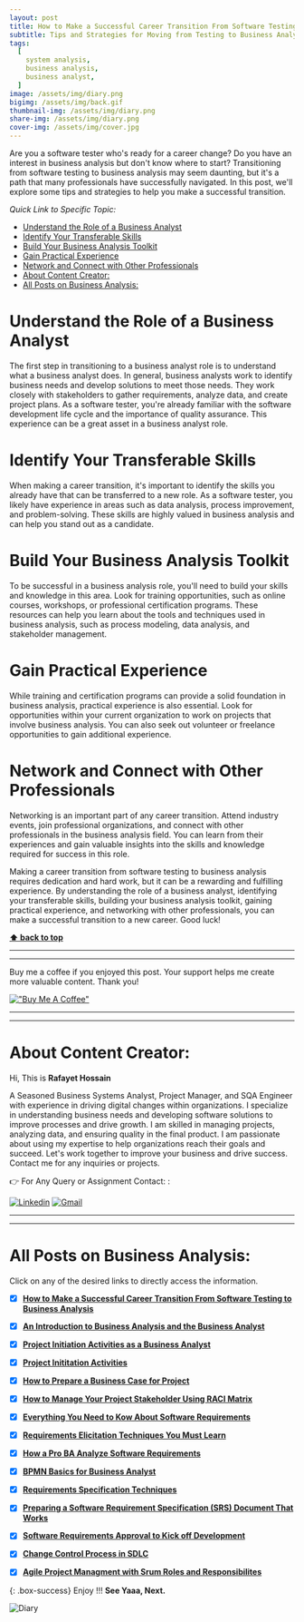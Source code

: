 ```yaml
---
layout: post
title: How to Make a Successful Career Transition From Software Testing to Business Analysis
subtitle: Tips and Strategies for Moving from Testing to Business Analysis
tags:
  [
    system analysis,
    business analysis,
    business analyst,
  ]
image: /assets/img/diary.png
bigimg: /assets/img/back.gif
thumbnail-img: /assets/img/diary.png
share-img: /assets/img/diary.png
cover-img: /assets/img/cover.jpg
---
```


Are you a software tester who's ready for a career change? Do you have an interest in business analysis but don't know where to start? Transitioning from software testing to business analysis may seem daunting, but it's a path that many professionals have successfully navigated. In this post, we'll explore some tips and strategies to help you make a successful transition.

_Quick Link to Specific Topic:_

- [Understand the Role of a Business Analyst](#understand-the-role-of-a-business-analyst)
- [Identify Your Transferable Skills](#identify-your-transferable-skills)
- [Build Your Business Analysis Toolkit](#build-your-business-analysis-toolkit)
- [Gain Practical Experience](#gain-practical-experience)
- [Network and Connect with Other Professionals](#network-and-connect-with-other-professionals)
- [About Content Creator:](#about-content-creator)
- [All Posts on Business Analysis:](#all-posts-on-business-analysis)



# Understand the Role of a Business Analyst
The first step in transitioning to a business analyst role is to understand what a business analyst does. In general, business analysts work to identify business needs and develop solutions to meet those needs. They work closely with stakeholders to gather requirements, analyze data, and create project plans. As a software tester, you're already familiar with the software development life cycle and the importance of quality assurance. This experience can be a great asset in a business analyst role.

# Identify Your Transferable Skills
When making a career transition, it's important to identify the skills you already have that can be transferred to a new role. As a software tester, you likely have experience in areas such as data analysis, process improvement, and problem-solving. These skills are highly valued in business analysis and can help you stand out as a candidate.

# Build Your Business Analysis Toolkit
To be successful in a business analysis role, you'll need to build your skills and knowledge in this area. Look for training opportunities, such as online courses, workshops, or professional certification programs. These resources can help you learn about the tools and techniques used in business analysis, such as process modeling, data analysis, and stakeholder management.

# Gain Practical Experience
While training and certification programs can provide a solid foundation in business analysis, practical experience is also essential. Look for opportunities within your current organization to work on projects that involve business analysis. You can also seek out volunteer or freelance opportunities to gain additional experience.

# Network and Connect with Other Professionals
Networking is an important part of any career transition. Attend industry events, join professional organizations, and connect with other professionals in the business analysis field. You can learn from their experiences and gain valuable insights into the skills and knowledge required for success in this role.

Making a career transition from software testing to business analysis requires dedication and hard work, but it can be a rewarding and fulfilling experience. By understanding the role of a business analyst, identifying your transferable skills, building your business analysis toolkit, gaining practical experience, and networking with other professionals, you can make a successful transition to a new career. Good luck!


**[⬆ back to top](#understand-the-role-of-a-business-analyst)**


----------------------------------------------------------------------
----------------------------------------------------------------------


Buy me a coffee if you enjoyed this post. Your support helps me create more valuable content. Thank you!

[!["Buy Me A Coffee"](https://www.buymeacoffee.com/assets/img/custom_images/orange_img.png)](https://www.buymeacoffee.com/rafayetanalyst/)
 
 






----------------------------------------------------------------------
----------------------------------------------------------------------

# About Content Creator: 


Hi, This is **Rafayet Hossain**

A Seasoned Business Systems Analyst, Project Manager, and SQA Engineer with experience in driving digital changes within organizations. I specialize in understanding business needs and developing software solutions to improve processes and drive growth. I am skilled in managing projects, analyzing data, and ensuring quality in the final product. I am passionate about using my expertise to help organizations reach their goals and succeed. Let's work together to improve your business and drive success. Contact me for any inquiries or projects.

 


👉 For Any Query or Assignment Contact: : 


[![Linkedin](https://img.shields.io/badge/-LinkedIn-blue?style=flat&logo=Linkedin&logoColor=white)](https://www.linkedin.com/in/rafayethossain/)
[![Gmail](https://img.shields.io/badge/-Gmail-c14438?style=flat&logo=Gmail&logoColor=white)](mailto:rafayet13@gmail.com)


----------------------------------------------------------------------
----------------------------------------------------------------------



 
# All Posts on Business Analysis:  

Click on any of the desired links to directly access the information.

- [x]  [**How to Make a Successful Career Transition From Software Testing to Business Analysis**](https://rafayethossain.github.io/2019-01-15-How-to-Tranisition-to-Business-Analysis-from-Software-Testing/
)
- [x]  [**An Introduction to Business Analysis and the Business Analyst**](https://rafayethossain.github.io/2019-01-22-Introduction-to-Business-Analysis/)
- [x]  [**Project Initiation Activities as a Business Analyst**](https://rafayethossain.github.io/2019-02-07-Project-Initiation-Business-Analysis-Activities/)
- [x]  [**Project Inititation Activities**](https://rafayethossain.github.io/2019-02-25-How-to-Prepare-Business-Case-Business-Analyst/)
- [x]  [**How to Prepare a Business Case for Project**](https://rafayethossain.github.io/2019-02-25-How-to-Prepare-Business-Case-Business-Analyst/)
- [x]  [**How to Manage Your Project Stakeholder Using RACI Matrix**](https://rafayethossain.github.io/2019-02-27-Stakeholder-Management-Business-Analyst/)  
- [x]  [**Everything You Need to Kow About Software Requirements**](https://rafayethossain.github.io/2019-03-03-What-is-Software-Requirements/)
- [x]  [**Requirements Elicitation Techniques You Must Learn**](https://rafayethossain.github.io/2019-03-30-Requirement-Elicitation-Complete-Guidelines/)
- [x]  [**How a Pro BA Analyze Software Requirements**](https://rafayethossain.github.io/2019-04-04-Requirement-Analysis-Guidelines/)
- [x]  [**BPMN Basics for Business Analyst**](https://rafayethossain.github.io/2019-04-20-BPMN-Basic-Guidelines-with-Example/)
- [x]  [**Requirements Specification Techniques**](https://rafayethossain.github.io/2019-05-01-Requirement-Specification-Techniques/)
- [x]  [**Preparing a Software Requirement Specification (SRS) Document That Works**](https://rafayethossain.github.io/2019-05-07-How-to-Write-SRS-Document/)
- [x]  [**Software Requirements Approval to Kick off Development**](https://rafayethossain.github.io/2019-06-06-Requirement-Approval-Process/)
- [x]  [**Change Control Process in SDLC**](https://rafayethossain.github.io/2019-07-07-Change-Control-Process-in-SDLC/)
- [x]  [**Agile Project Managment with Srum Roles and Responsibilites**](https://rafayethossain.github.io/2022-10-10-Agile-Scrum-in-a-Nutshell/)




{: .box-success}
Enjoy !!!
**See Yaaa, Next.**

![Diary](/assets/img/diary.png "Diary")
